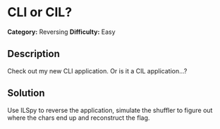 # CLI or CIL?
**Category:** Reversing
**Difficulty:** Easy

## Description
Check out my new CLI application. Or is it a CIL application...?

## Solution
Use ILSpy to reverse the application, simulate the shuffler to figure out where the chars end up and reconstruct the flag.